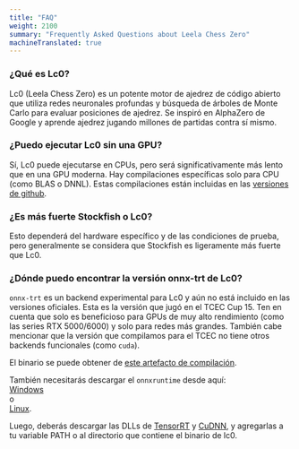 ```yaml
---
title: "FAQ"
weight: 2100
summary: "Frequently Asked Questions about Leela Chess Zero"
machineTranslated: true
---
```


### ¿Qué es Lc0?

Lc0 (Leela Chess Zero) es un potente motor de ajedrez de código abierto que utiliza redes neuronales profundas y búsqueda de árboles de Monte Carlo para evaluar posiciones de ajedrez. Se inspiró en AlphaZero de Google y aprende ajedrez jugando millones de partidas contra sí mismo.

### ¿Puedo ejecutar Lc0 sin una GPU?

Sí, Lc0 puede ejecutarse en CPUs, pero será significativamente más lento que en una GPU moderna. Hay compilaciones específicas solo para CPU (como BLAS o DNNL). Estas compilaciones están incluidas en las [versiones de github](https://github.com/LeelaChessZero/lc0/releases).

### ¿Es más fuerte Stockfish o Lc0?

Esto dependerá del hardware específico y de las condiciones de prueba, pero generalmente se considera que Stockfish es ligeramente más fuerte que Lc0.

### ¿Dónde puedo encontrar la versión onnx-trt de Lc0?

`onnx-trt` es un backend experimental para Lc0 y aún no está incluido en las versiones oficiales. Esta es la versión que jugó en el TCEC Cup 15. Ten en cuenta que solo es beneficioso para GPUs de muy alto rendimiento (como las series RTX 5000/6000) y solo para redes más grandes. También cabe mencionar que la versión que compilamos para el TCEC no tiene otros backends funcionales (como `cuda`).

El binario se puede obtener de [este artefacto de compilación](https://ci.appveyor.com/api/buildjobs/r0c84cm598j6tyfl/artifacts/build%2Flc0.exe).

También necesitarás descargar el `onnxruntime` desde aquí:  
[Windows](https://github.com/microsoft/onnxruntime/releases/download/v1.22.0/onnxruntime-win-x64-gpu-1.22.0.zip)  
o  
[Linux](https://github.com/microsoft/onnxruntime/releases/download/v1.22.0/onnxruntime-linux-x64-gpu-1.22.0.tgz).

Luego, deberás descargar las DLLs de [TensorRT](https://developer.nvidia.com/tensorrt/download/10x) y [CuDNN](https://developer.nvidia.com/cudnn-downloads), y agregarlas a tu variable PATH o al directorio que contiene el binario de lc0.
